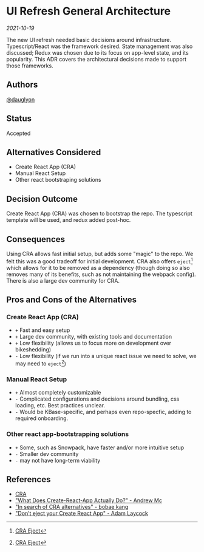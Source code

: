 <!-- Short descriptive title -->

# UI Refresh General Architecture

<!-- Date -->

*2021-10-19*

<!-- Summary -->

The new UI refresh needed basic decisions around infrastructure.
Typescript/React was the framework desired. State management was also
discussed; Redux was chosen due to its focus on app-level state, and its
popularity. This ADR covers the architectural decisions made to support those
frameworks.

## Authors <!-- GitHub Username(s) -->

[@dauglyon](https://github.com/dauglyon)

## Status <!-- Status of this ADR -->

Accepted

## Alternatives Considered <!-- Short list of considered alternatives, should include the chosen path -->

- Create React App (CRA)
- Manual React Setup
- Other react bootstraping solutions

## Decision Outcome <!-- Summary of the decision -->

Create React App (CRA) was chosen to bootstrap the repo. The typescript
template will be used, and redux added post-hoc.

## Consequences <!-- Summary of the decision -->

Using CRA allows fast initial setup, but adds some "magic" to the repo. We felt
this was a good tradeoff for initial development. CRA also offers `eject`[^1]
which allows for it to be removed as a dependency (though doing so also removes
many of its benefits, such as not maintaining the webpack config). There is
also a large dev community for CRA.

## Pros and Cons of the Alternatives <!-- List Pros/Cons of each considered alternative -->

### Create React App (CRA)

- `+` Fast and easy setup
- `+` Large dev community, with existing tools and documentation
- `+` Low flexibility (allows us to focus more on development over bikeshedding)
- `-` Low flexibility (if we run into a unique react issue we need to solve, we
      may need to `eject`[^1])

### Manual React Setup

- `+` Almost completely customizable
- `-` Complicated configurations and decisions around bundling, css loading,
      etc. Best practices unclear.
- `-` Would be KBase-specific, and perhaps even repo-specfic, adding to
      required onboarding.

### Other react app-bootstrapping solutions

- `+` Some, such as Snowpack, have faster and/or more intuitive setup
- `-` Smaller dev community
- `-` may not have long-term viability

## References <!-- List any relevant resources about the ADR, consider using footnotes as below where useful -->

- [CRA](https://create-react-app.dev/)
- ["What Does Create-React-App Actually Do?" - Andrew Mc](https://levelup.gitconnected.com/what-does-create-react-app-actually-do-73c899443d61)
- ["In search of CRA alternatives" - bobae kang](https://bobaekang.com/blog/in-search-of-cra-alternatives/)
- ["Don’t eject your Create React App" - Adam Laycock](https://medium.com/curated-by-versett/dont-eject-your-create-react-app-b123c5247741)
[^1]: [CRA Eject](https://create-react-app.dev/docs/available-scripts/#npm-run-eject)
